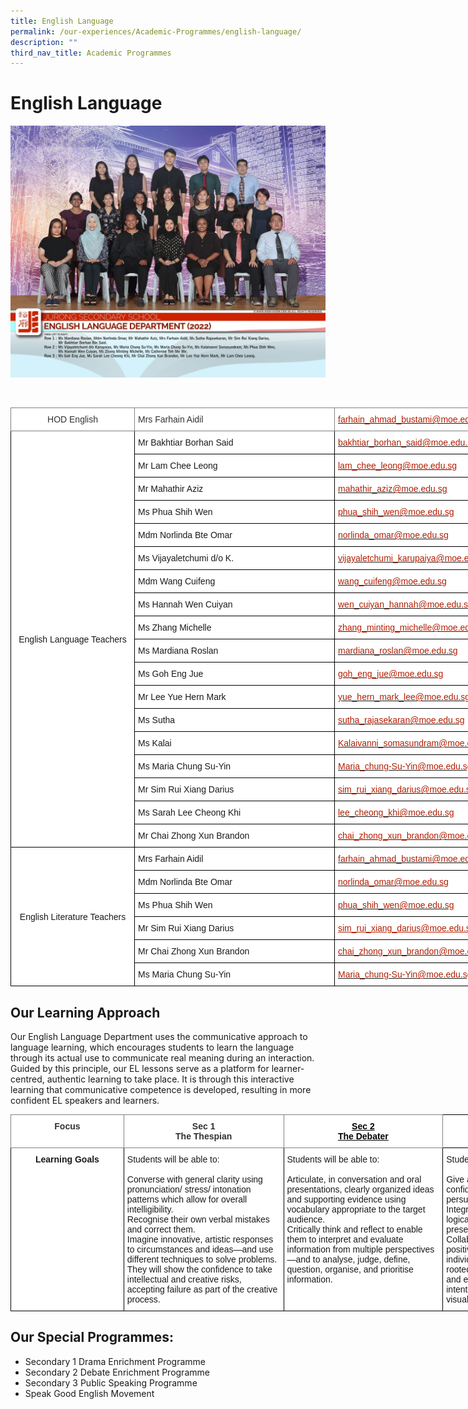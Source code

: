 ```yaml
---
title: English Language
permalink: /our-experiences/Academic-Programmes/english-language/
description: ""
third_nav_title: Academic Programmes
---
```

# English Language
![](/images/Js_English%20Language%20Department.jpg)

<br>
<style type="text/css">
.tg  {border-collapse:collapse;border-spacing:0;}
.tg td{border-color:black;border-style:solid;border-width:1px;font-family:Arial, sans-serif;font-size:14px;
  overflow:hidden;padding:10px 5px;word-break:normal;}
.tg th{border-color:black;border-style:solid;border-width:1px;font-family:Arial, sans-serif;font-size:14px;
  font-weight:normal;overflow:hidden;padding:10px 5px;word-break:normal;}
.tg .tg-od4g{background-color:#FFF;border-color:inherit;color:#323232;text-align:left;vertical-align:middle}
.tg .tg-nd0w{background-color:#FFF;border-color:inherit;color:#B21D00;text-align:left;text-decoration:underline;vertical-align:top}
.tg .tg-gjw5{background-color:#FFF;color:#B21D00;text-align:left;text-decoration:underline;vertical-align:top}
.tg .tg-x8ce{background-color:#FFF;border-color:inherit;color:#323232;text-align:center;vertical-align:middle}
.tg .tg-f4yw{background-color:#FFF;text-align:center;vertical-align:middle}
.tg .tg-zr06{background-color:#FFF;text-align:left;vertical-align:middle}
.tg .tg-lm8h{background-color:#FFF;color:#B21D00;text-align:left;vertical-align:top}
</style>
<table class="tg" style="undefined;table-layout: fixed; width: 957px">
<colgroup>
<col style="width: 198px">
<col style="width: 320px">
<col style="width: 320px">
</colgroup>
<thead>
  <tr>
    <th class="tg-x8ce">HOD English<br></th>
    <th class="tg-od4g">Mrs Farhain Aidil<br></th>
    <th class="tg-nd0w"><a href="mailto:farhain_ahmad_bustami@moe.edu.sg"><span style="text-decoration:none;color:#B21D00">farhain_ahmad_bustami@moe.edu.sg</span></a></th>
  </tr>
</thead>
<tbody>
  <tr>
    <td class="tg-f4yw" rowspan="18">English Language Teachers<br></td>
    <td class="tg-zr06">Mr Bakhtiar Borhan Said<br></td>
    <td class="tg-lm8h"><a href="mailto:bakhtiar_borhan_said@moe.edu.sg"><span style="text-decoration:none;color:#B21D00">bakhtiar_borhan_said@moe.edu.sg</span></a></td>
  </tr>
  <tr>
    <td class="tg-zr06">Mr Lam Chee Leong<br></td>
    <td class="tg-lm8h"><a href="mailto:lam_chee_leong@moe.edu.sg"><span style="text-decoration:none;color:#B21D00">lam_chee_leong@moe.edu.sg</span></a></td>
  </tr>
  <tr>
    <td class="tg-zr06">Mr Mahathir Aziz<br></td>
    <td class="tg-lm8h"><a href="mailto:mahathir_aziz@moe.edu.sg"><span style="text-decoration:none;color:#B21D00">mahathir_aziz@moe.edu.sg</span></a></td>
  </tr>
  <tr>
    <td class="tg-zr06">Ms Phua Shih Wen<br></td>
    <td class="tg-lm8h"><a href="mailto:phuah_shih_wen@moe.edu.sg"><span style="text-decoration:none;color:#B21D00">phua_shih_wen@moe.edu.sg</span></a></td>
  </tr>
  <tr>
    <td class="tg-zr06">Mdm Norlinda Bte Omar<br></td>
    <td class="tg-lm8h"><a href="mailto:norlinda_omar@moe.edu.sg"><span style="text-decoration:none;color:#B21D00">norlinda_omar@moe.edu.sg</span></a></td>
  </tr>
  <tr>
    <td class="tg-zr06">Ms Vijayaletchumi d/o K.<br></td>
    <td class="tg-lm8h"><a href="mailto:vijayaletchumi_karupaiya@moe.edu.sg"><span style="text-decoration:none;color:#B21D00">vijayaletchumi_karupaiya@moe.edu.sg</span></a></td>
  </tr>
  <tr>
    <td class="tg-zr06">Mdm Wang Cuifeng<br></td>
    <td class="tg-lm8h"><a href="mailto:wang_cuifeng@moe.edu.sg"><span style="text-decoration:none;color:#B21D00">wang_cuifeng@moe.edu.sg</span></a></td>
  </tr>
  <tr>
    <td class="tg-zr06">Ms Hannah Wen Cuiyan<br></td>
    <td class="tg-lm8h"><a href="mailto:wen_cuiyan_hannah@moe.edu.sg"><span style="text-decoration:none;color:#B21D00">wen_cuiyan_hannah@moe.edu.sg</span></a></td>
  </tr>
  <tr>
    <td class="tg-zr06">Ms Zhang Michelle<br></td>
    <td class="tg-lm8h"><a href="mailto:zhang_minting_michelle@moe.edu.sg"><span style="text-decoration:none;color:#B21D00">zhang_minting_michelle@moe.edu.sg</span></a></td>
  </tr>
  <tr>
    <td class="tg-zr06">Ms Mardiana Roslan<br></td>
    <td class="tg-lm8h"><a href="mailto:mardiana_roslan@moe.edu.sg"><span style="text-decoration:none;color:#B21D00">mardiana_roslan@moe.edu.sg</span></a></td>
  </tr>
  <tr>
    <td class="tg-zr06">Ms Goh Eng Jue<br></td>
    <td class="tg-lm8h"><a href="mailto:goh_eng_jue@moe.edu.sg"><span style="text-decoration:none;color:#B21D00">goh_eng_jue@moe.edu.sg</span></a><br></td>
  </tr>
  <tr>
    <td class="tg-zr06">Mr Lee Yue Hern Mark<br></td>
    <td class="tg-lm8h"><a href="mailto:yue_hern_mark_lee@moe.edu.sg"><span style="text-decoration:none;color:#B21D00">yue_hern_mark_lee@moe.edu.sg</span></a><br></td>
  </tr>
  <tr>
    <td class="tg-zr06">Ms Sutha<br></td>
    <td class="tg-lm8h"><a href="mailto:sutha_rajasekaran@moe.edu.sg"><span style="text-decoration:none;color:#B21D00">sutha_rajasekaran@moe.edu.sg</span></a></td>
  </tr>
  <tr>
    <td class="tg-zr06">Ms Kalai<br></td>
    <td class="tg-lm8h"><a href="mailto:Kalaivanni_somasundram@moe.edu.sg"><span style="text-decoration:none;color:#B21D00">Kalaivanni_somasundram@moe.edu.sg</span></a></td>
  </tr>
  <tr>
    <td class="tg-zr06">Ms Maria Chung Su-Yin</td>
    <td class="tg-lm8h"><a href="mailto:Maria_chung-Su-Yin@moe.edu.sg"><span style="text-decoration:none;color:#B21D00">Maria_chung-Su-Yin@moe.edu.sg</span></a></td>
  </tr>
  <tr>
    <td class="tg-zr06">Mr Sim Rui Xiang Darius</td>
    <td class="tg-lm8h"><a href="mailto:sim_rui_xiang_darius@moe.edu.sg"><span style="text-decoration:none;color:#B21D00">sim_rui_xiang_darius@moe.edu.sg</span></a></td>
  </tr>
  <tr>
    <td class="tg-zr06">Ms Sarah Lee Cheong Khi<br></td>
    <td class="tg-lm8h"><a href="mailto:lee_cheong_khi@moe.edu.sg"><span style="text-decoration:none;color:#B21D00">lee_cheong_khi@moe.edu.sg</span></a></td>
  </tr>
  <tr>
    <td class="tg-zr06">Mr Chai Zhong Xun Brandon<br></td>
    <td class="tg-lm8h"><a href="mailto:chai_zhong_xun_brandon@moe.edu.sg"><span style="text-decoration:none;color:#B21D00">chai_zhong_xun_brandon@moe.edu.sg</span></a><br></td>
  </tr>
  <tr>
    <td class="tg-f4yw" rowspan="6">English Literature Teachers<br></td>
    <td class="tg-zr06">Mrs Farhain Aidil</td>
    <td class="tg-lm8h"><a href="mailto:farhain_ahmad_bustami@moe.edu.sg"><span style="text-decoration:none;color:#B21D00">farhain_ahmad_bustami@moe.edu.sg</span></a></td>
  </tr>
  <tr>
    <td class="tg-zr06">Mdm Norlinda Bte Omar</td>
    <td class="tg-lm8h"><a href="mailto:norlinda_omar@moe.edu.sg"><span style="text-decoration:none;color:#B21D00">norlinda_omar@moe.edu.sg</span></a></td>
  </tr>
  <tr>
    <td class="tg-zr06">Ms Phua Shih Wen</td>
    <td class="tg-lm8h"><a href="mailto:phuah_shih_wen@moe.edu.sg"><span style="text-decoration:none;color:#B21D00">phua_shih_wen@moe.edu.sg</span></a></td>
  </tr>
  <tr>
    <td class="tg-zr06">Mr Sim Rui Xiang Darius</td>
    <td class="tg-gjw5"><a href="mailto:sim_rui_xiang_darius@moe.edu.sg"><span style="text-decoration:underline;color:#B21D00">sim_rui_xiang_darius@moe.edu.sg</span></a></td>
  </tr>
  <tr>
    <td class="tg-zr06">Mr Chai Zhong Xun Brandon</td>
    <td class="tg-lm8h"><a href="mailto:chai_zhong_xun_brandon@moe.edu.sg"><span style="text-decoration:none;color:#B21D00">chai_zhong_xun_brandon@moe.edu.sg</span></a></td>
  </tr>
  <tr>
    <td class="tg-zr06">Ms Maria Chung Su-Yin</td>
    <td class="tg-lm8h"><a href="mailto:Maria_chung-Su-Yin@moe.edu.sg"><span style="text-decoration:none;color:#B21D00">Maria_chung-Su-Yin@moe.edu.sg</span></a></td>
  </tr>
</tbody>
</table>

## Our Learning Approach


Our English Language Department uses the communicative approach to language learning, which encourages students to learn the language through its actual use to communicate real meaning during an interaction. Guided by this principle, our EL lessons serve as a platform for learner-centred, authentic learning to take place. It is through this interactive learning that communicative competence is developed, resulting in more confident EL speakers and learners.
<br>

<style type="text/css">
.tg  {border-collapse:collapse;border-spacing:0;}
.tg td{border-color:black;border-style:solid;border-width:1px;font-family:Arial, sans-serif;font-size:14px;
  overflow:hidden;padding:10px 5px;word-break:normal;}
.tg th{border-color:black;border-style:solid;border-width:1px;font-family:Arial, sans-serif;font-size:14px;
  font-weight:normal;overflow:hidden;padding:10px 5px;word-break:normal;}
.tg .tg-8g4u{background-color:#FFF;border-color:inherit;color:#000000;font-weight:bold;text-align:center;text-decoration:underline;
  vertical-align:top}
.tg .tg-3ugf{background-color:#FFF;border-color:inherit;color:#323232;font-weight:bold;text-align:center;vertical-align:top}
.tg .tg-9hzb{background-color:#FFF;font-weight:bold;text-align:center;vertical-align:top}
.tg .tg-ktyi{background-color:#FFF;text-align:left;vertical-align:top}
</style>
<table class="tg" style="undefined;table-layout: fixed; width: 947px">
<colgroup>
<col style="width: 181px">
<col style="width: 256px">
<col style="width: 255px">
<col style="width: 255px">
</colgroup>
<thead>
  <tr>
    <th class="tg-3ugf">Focus<br></th>
    <th class="tg-3ugf">Sec 1<br>The Thespian<br></th>
    <th class="tg-8g4u">Sec 2<br>The Debater<br></th>
    <th class="tg-9hzb">Sec 3, 4, 5<br>The Orator<br></th>
  </tr>
</thead>
<tbody>
  <tr>
    <td class="tg-9hzb">Learning Goals<br></td>
    <td class="tg-ktyi">Students will be able to:<br><br>Converse with general clarity using pronunciation/ stress/ intonation patterns which allow for overall intelligibility.<br>Recognise their own verbal mistakes and correct them.<br>Imagine innovative, artistic responses to circumstances and ideas—and use different techniques to solve problems. They will show the confidence to take intellectual and creative risks, accepting failure as part of the creative process.</td>
    <td class="tg-ktyi">Students will be able to:<br><br>Articulate, in conversation and oral presentations, clearly organized ideas and supporting evidence using vocabulary appropriate to the target audience.<br>Critically think and reflect to enable them to interpret and evaluate information from multiple perspectives—and to analyse, judge, define, question, organise, and prioritise information.</td>
    <td class="tg-ktyi">Students will be able to:<br><br>Give a standard oral presentation confidently which informs and/or persuades the audience.<br>Integrate material from outside sources logically and gracefully into an oral presentation<br>Collaborate and communicate to foster positive interdependence and individual accountability. Both are rooted in the ability to listen actively and express oneself clearly, with intention in spoken, written, non-verbal, visual, and performative domains.</td>
  </tr>
</tbody>
</table>

## Our Special Programmes:


*   Secondary 1 Drama Enrichment Programme
*   Secondary 2 Debate Enrichment Programme
*   Secondary 3 Public Speaking Programme
*   Speak Good English Movement
